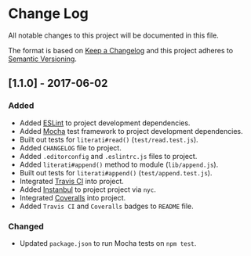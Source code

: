 # Change Log
All notable changes to this project will be documented in this file.

The format is based on [Keep a Changelog](http://keepachangelog.com/) and this project adheres to [Semantic Versioning](http://semver.org/).

## [1.1.0] - 2017-06-02
### Added
- Added [ESLint](http://eslint.org/) to project development dependencies.
- Added [Mocha](https://mochajs.org/) test framework to project development dependencies.
- Built out tests for `literati#read()` (`test/read.test.js`).
- Added `CHANGELOG` file to project.
- Added `.editorconfig` and `.eslintrc.js` files to project.
- Added `literati#append()` method to module (`lib/append.js`).
- Built out tests for `literati#append()` (`test/append.test.js`).
- Integrated [Travis CI](https://travis-ci.org/) into project.
- Added [Instanbul](https://istanbul.js.org/) to project project via `nyc`.
- Integrated [Coveralls](https://coveralls.io/) into project.
- Added `Travis CI` and `Coveralls` badges to `README` file.

### Changed
- Updated `package.json` to run Mocha tests on `npm test`.
